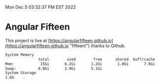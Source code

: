 Mon Dec  5 03:32:37 PM EST 2022

# Angular Fifteen


This project is live at [https://angularfifteen.github.io](https://angularfifteen.github.io "fifteen!") thanks to Github.

```bash
System Memory
               total        used        free      shared  buff/cache   available
Mem:            15Gi       6.2Gi       1.2Gi       1.0Gi       7.9Gi       7.8Gi
Swap:          8.0Gi       2.9Gi       5.1Gi
System Storage
1.6G	.
```
